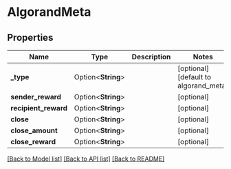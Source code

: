 # AlgorandMeta

## Properties

Name | Type | Description | Notes
------------ | ------------- | ------------- | -------------
**_type** | Option<**String**> |  | [optional][default to algorand_meta]
**sender_reward** | Option<**String**> |  | [optional]
**recipient_reward** | Option<**String**> |  | [optional]
**close** | Option<**String**> |  | [optional]
**close_amount** | Option<**String**> |  | [optional]
**close_reward** | Option<**String**> |  | [optional]

[[Back to Model list]](../README.md#documentation-for-models) [[Back to API list]](../README.md#documentation-for-api-endpoints) [[Back to README]](../README.md)


